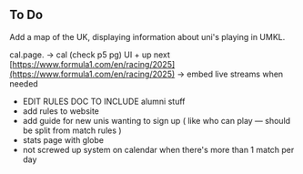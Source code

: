## To Do

Add a map of the UK, displaying information about uni's playing in UMKL.

cal.page.
-> cal (check p5 pg) UI + up next
[https://www.formula1.com/en/racing/2025](https://www.formula1.com/en/racing/2025)
-> embed live streams when needed
- EDIT RULES DOC TO INCLUDE alumni stuff
- add rules to website
- add guide for new unis wanting to sign up ( like who can play — should be split from match rules )
- stats page with globe
- not screwed up system on calendar when there's more than 1 match per day